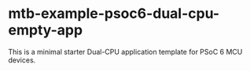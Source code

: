 # mtb-example-psoc6-dual-cpu-empty-app
This is a minimal starter Dual-CPU application template for PSoC 6 MCU devices.
